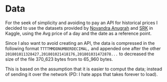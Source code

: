 # Data

For the seek of simplicity and avoiding to pay an API for historical prices I decided to use the datasets provided by [Novandra Anugrah](https://www.kaggle.com/datasets/novandraanugrah/bitcoin-historical-datasets-2018-2024/data) and [SRK](https://www.kaggle.com/datasets/sudalairajkumar/cryptocurrencypricehistory?select=coin_Bitcoin.csv) in Kaggle, using the Avg price of a day and the date as a reference point.

Since I also want to avoid creating an API, the data is compressed in the following format `TTTTMMDDNUMBERDECIMAL,` and appended one after the other `201801011328427,201801021418176,201801031472878...` to decreased the size of the file 370_623 bytes from to 65_960 bytes.

This is based on the assumption that it is easier to comput the data; instead of sending it over the network (PD: I hate apps that takes forever to load).
